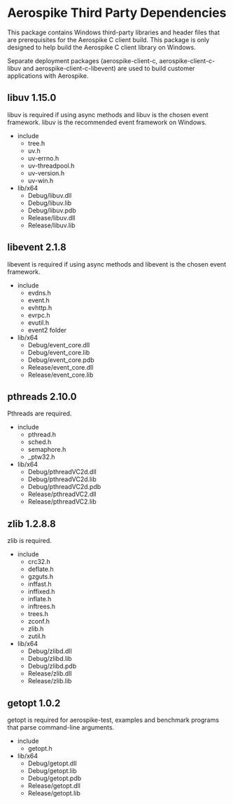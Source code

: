 # Aerospike Third Party Dependencies

This package contains Windows third-party libraries and header files that are 
prerequisites for the Aerospike C client build.  This package is only designed 
to help build the Aerospike C client library on Windows.

Separate deployment packages (aerospike-client-c, aerospike-client-c-libuv and 
aerospike-client-c-libevent) are used to build customer applications with Aerospike.

## libuv 1.15.0

libuv is required if using async methods and libuv is the chosen event framework.
libuv is the recommended event framework on Windows.

- include
	- tree.h
	- uv.h
	- uv-errno.h
	- uv-threadpool.h
	- uv-version.h
	- uv-win.h
- lib/x64
	- Debug/libuv.dll
	- Debug/libuv.lib
	- Debug/libuv.pdb
	- Release/libuv.dll
	- Release/libuv.lib

## libevent 2.1.8

libevent is required if using async methods and libevent is the chosen event framework.

- include
	- evdns.h
	- event.h
	- evhttp.h
	- evrpc.h
	- evutil.h
	- event2 folder
- lib/x64
	- Debug/event_core.dll
	- Debug/event_core.lib
	- Debug/event_core.pdb
	- Release/event_core.dll
	- Release/event_core.lib

## pthreads 2.10.0

Pthreads are required.

- include
	- pthread.h
	- sched.h
	- semaphore.h
	- _ptw32.h
- lib/x64
	- Debug/pthreadVC2d.dll
	- Debug/pthreadVC2d.lib
	- Debug/pthreadVC2d.pdb
	- Release/pthreadVC2.dll
	- Release/pthreadVC2.lib

## zlib 1.2.8.8

zlib is required.

- include
	- crc32.h
	- deflate.h
	- gzguts.h
	- inffast.h
	- inffixed.h
	- inflate.h
	- inftrees.h
	- trees.h
	- zconf.h
	- zlib.h
	- zutil.h
- lib/x64
	- Debug/zlibd.dll
	- Debug/zlibd.lib
	- Debug/zlibd.pdb
	- Release/zlib.dll
	- Release/zlib.lib

## getopt 1.0.2

getopt is required for aerospike-test, examples and benchmark programs that 
parse command-line arguments.

- include
	- getopt.h
- lib/x64
	- Debug/getopt.dll
	- Debug/getopt.lib
	- Debug/getopt.pdb
	- Release/getopt.dll
	- Release/getopt.lib
